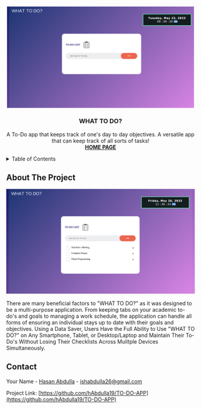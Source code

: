 <!-- PROJECT LOGO -->
<br />
<div align="center">
  <img src="images/SS.png" alt="Logo" width="500">
  <h3 align="center">WHAT TO DO?</h3>

  <p align="center">
    A To-Do app that keeps track of one's day to day objectives. A versatile app that can keep track of all sorts of tasks!
    <br />
    <a href="https://what-to-do.hasanabdulla.repl.co/"><strong>HOME PAGE</strong></a>
  </p>
</div>



<!-- TABLE OF CONTENTS -->
<details>
  <summary>Table of Contents</summary>
  <ol>
    <li>
      <a href="#about-the-project">About The Project</a>
    </li>
    <li><a href="#contact">Contact</a></li>
  </ol>
</details>



<!-- ABOUT THE PROJECT -->
## About The Project

<img src="images/Progress.png" alt="Progress" width="1000">

There are many beneficial factors to "WHAT TO DO?" as it was designed to be a multi-purpose application. From keeping tabs on your academic to-do's and goals to managing a work schedule, the application can handle all forms of ensuring an individual stays up to date with their goals and objectives. Using a Data Saver, Users Have the Full Ability to Use "WHAT TO DO?" on Any Smartphone, Tablet, or Desktop/Laptop and Maintain Their To-Do's Without Losing Their Checklists Across Mulitple Devices Simultaneously. 

<!-- CONTACT -->
## Contact

Your Name - [Hasan Abdulla](https://www.linkedin.com/in/hasan-abdulla1903/) - ishabdulla26@gmail.com

Project Link: [https://github.com/hAbdulla19/TO-DO-APP](https://github.com/hAbdulla19/TO-DO-APP)

